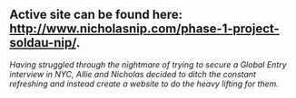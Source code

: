 ## Active site can be found here: http://www.nicholasnip.com/phase-1-project-soldau-nip/.

_Having struggled through the nightmare of trying to secure a Global Entry interview in NYC, Allie and Nicholas decided to ditch the constant refreshing and instead create a website to do the heavy lifting for them._


